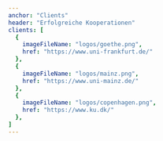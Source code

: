 ```yaml
---
anchor: "Clients"
header: "Erfolgreiche Kooperationen"
clients: [
  {
    imageFileName: "logos/goethe.png",
    href: "https://www.uni-frankfurt.de/"
  },
  {
    imageFileName: "logos/mainz.png",
    href: "https://www.uni-mainz.de/"
  },
  {
    imageFileName: "logos/copenhagen.png",
    href: "https://www.ku.dk/"
  },
]
---
```

